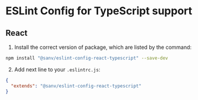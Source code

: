 # ESLint Config for TypeScript support

## React

1. Install the correct version of package, which are listed by the command:

```bash
npm install "@sanv/eslint-config-react-typescript" --save-dev
```

2. Add next line to your `.eslintrc.js`:

```json
{
  "extends": "@sanv/eslint-config-react-typescript"
}
```
